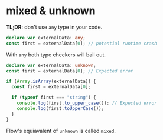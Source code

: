 # mixed & unknown

**TL;DR**: don't use `any` type in your code.

```typescript
declare var externalData: any;
const first = externalData[0]; // potential runtime crash
```

With `any` both type checkers will bail out.

```typescript
declare var externalData: unknown;
const first = externalData[0]; // Expected error

if (Array.isArray(externalData)) {
  const first = externalData[0];

  if (typeof first === "string") {
    console.log(first.to_upper_case()); // Expected error
    console.log(first.toUpperCase());
  }
}
```

Flow's equiavalent of `unknown` is called `mixed`.
